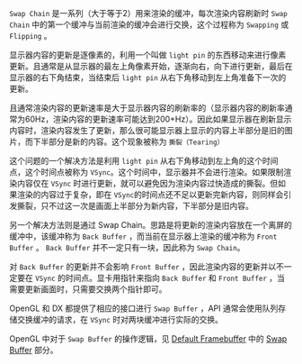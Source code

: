 `Swap Chain` 是一系列（大于等于2）用来渲染的缓冲，每次渲染内容刷新时 `Swap Chain` 中的第一个缓冲与当前渲染的缓冲会进行交换，这个过程称为 `Swapping` 或 `Flipping` 。

显示器内容的更新是逐像素的，利用一个叫做 `light pin` 的东西移动来进行像素更新。且通常是从显示器的最左上角像素开始，逐渐向右，向下进行更新，最后在显示器的右下角结束，当结束后 `light pin` 从右下角移动到左上角准备下一次的更新。

且通常渲染内容的更新速率是大于显示器内容的刷新率的（显示器内容的刷新率通常为60Hz，渲染内容的更新速率可能达到200+Hz）。因此如果显示器在刷新显示内容时，渲染内容发生了更新，那么很可能显示器上显示的内容上半部分是旧的图片，而下半部分是新的内容。这个现象被称为 `撕裂（Tearing）`

这个问题的一个解决方法是利用 `light pin` 从右下角移动到左上角的这个时间点，这个时间点被称为 `VSync`。这个时间中，显示器并不会进行渲染。如果限制渲染内容仅在 `VSync` 时进行更新，就可以避免因为渲染内容过快造成的撕裂。但如果渲染的内容过于复杂，即在 `VSync`的时间点还不足以更新完新内容，则同样会引发撕裂，只不过这一次是画面上半部分为新内容，下半部分是旧内容。

另一个解决方法则是通过 Swap Chain。思路是将更新的渲染内容放在一个离屏的缓冲中，该缓冲称为 `Back Buffer` ，而当前在显示器上渲染的缓冲称为 `Front Buffer` 。 `Back Buffer` 并不一定只有一块，因此称为 `Swap Chain`。

对 `Back Buffer` 的更新并不会影响 `Front Buffer` ，因此渲染内容的更新并以不一定要在 `VSync` 的时间点。显卡用指针来指向 `Back Buffer` 和 `Front Buffer` ，当需要更新画面时，只需要交换两个指针即可。

OpenGL 和 DX 都提供了相应的接口进行 `Swap Buffer` ，API 通常会使用队列存储交换缓冲的请求，在 `VSync` 时对两块缓冲进行实际的交换。

OpenGL 中对于 `Swap Buffer` 的操作逻辑，见 [Default Framebuffer](https://www.notion.so/Default-Framebuffer-67987f4758d74b9ab4548a819800f2c9) 中的 [Swap Buffer](https://www.notion.so/Default-Framebuffer-67987f4758d74b9ab4548a819800f2c9) 部分。